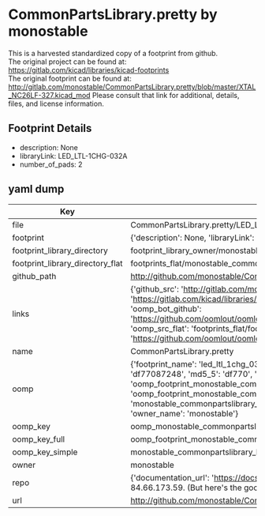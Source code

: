 # CommonPartsLibrary.pretty by monostable  
This is a harvested standardized copy of a footprint from github.  
The original project can be found at:  
https://gitlab.com/kicad/libraries/kicad-footprints  
The original footprint can be found at:
http://gitlab.com/monostable/CommonPartsLibrary.pretty/blob/master/XTAL_NC26LF-327.kicad_mod
Please consult that link for additional, details, files, and license information.  
## Footprint Details
* description: None  
* libraryLink: LED_LTL-1CHG-032A  
* number_of_pads: 2  
## yaml dump  
| Key | Value |  
| --- | --- |  
| file | CommonPartsLibrary.pretty/LED_LTL-1CHG-032A.kicad_mod |  
| footprint | {'description': None, 'libraryLink': 'LED_LTL-1CHG-032A', 'number_of_pads': 2} |  
| footprint_library_directory | footprint_library_owner/monostable_CommonPartsLibrary.pretty |  
| footprint_library_directory_flat | footprints_flat/monostable_commonpartslibrary_led_ltl_1chg_032a/working |  
| github_path | http://github.com/monostable/CommonPartsLibrary.pretty/blob/master/LED_LTL-1CHG-032A.kicad_mod |  
| links | {'github_src': 'http://gitlab.com/monostable/CommonPartsLibrary.pretty/blob/master/XTAL_NC26LF-327.kicad_mod', 'github_src_repo': 'https://gitlab.com/kicad/libraries/kicad-footprints', 'oomp_bot': 'footprints/monostable_commonpartslibrary_led_ltl_1chg_032a/working', 'oomp_bot_github': 'https://github.com/oomlout/oomlout_oomp_footprint_bot/tree/main/footprints/monostable_commonpartslibrary_led_ltl_1chg_032a/working', 'oomp_src_flat': 'footprints_flat/footprints_flat/monostable_commonpartslibrary_led_ltl_1chg_032a/working', 'oomp_src_flat_github': 'https://github.com/oomlout/oomlout_oomp_footprint_src/tree/main/footprints_flat/monostable_commonpartslibrary_led_ltl_1chg_032a/working'} |  
| name | CommonPartsLibrary.pretty |  
| oomp | {'footprint_name': 'led_ltl_1chg_032a', 'library_name': 'commonpartslibrary', 'md5': 'df77087248626bda2f378dda2d65442f', 'md5_10': 'df77087248', 'md5_5': 'df770', 'md5_6': 'df7708', 'oomp_key': 'oomp_monostable_commonpartslibrary_led_ltl_1chg_032a', 'oomp_key_extra': 'oomp_footprint_monostable_commonpartslibrary_led_ltl_1chg_032a', 'oomp_key_full': 'oomp_footprint_monostable_commonpartslibrary_led_ltl_1chg_032a_df7708', 'oomp_key_simple': 'monostable_commonpartslibrary_led_ltl_1chg_032a', 'original_filename': 'CommonPartsLibrary.pretty/LED_LTL-1CHG-032A.kicad_mod', 'owner_name': 'monostable'} |  
| oomp_key | oomp_monostable_commonpartslibrary_led_ltl_1chg_032a |  
| oomp_key_full | oomp_footprint_monostable_commonpartslibrary_led_ltl_1chg_032a |  
| oomp_key_simple | monostable_commonpartslibrary_led_ltl_1chg_032a |  
| owner | monostable |  
| repo | {'documentation_url': 'https://docs.github.com/rest/overview/resources-in-the-rest-api#rate-limiting', 'message': "API rate limit exceeded for 84.66.173.59. (But here's the good news: Authenticated requests get a higher rate limit. Check out the documentation for more details.)"} |  
| url | http://github.com/monostable/CommonPartsLibrary.pretty |  

